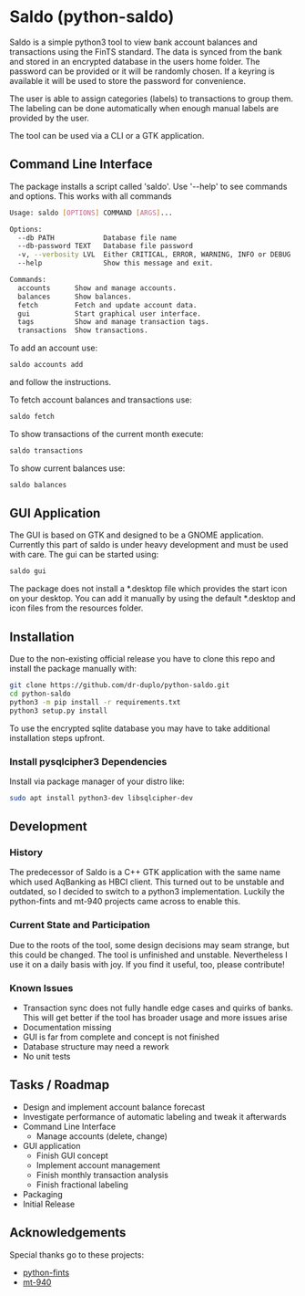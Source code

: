 # Saldo (python-saldo)

Saldo is a simple python3 tool to view bank account balances and transactions using
the FinTS standard. The data is synced from the bank and stored in an encrypted database
in the users home folder. The password can be provided or it will be randomly chosen.
If a keyring is available it will be used to store the password for convenience. 

The user is able to assign categories (labels) to transactions to group them. The labeling can
be done automatically when enough manual labels are provided by the user.

The tool can be used via a CLI or a GTK application.

## Command Line Interface

The package installs a script called 'saldo'. Use '--help' to see commands and options.
This works with all commands

```bash
Usage: saldo [OPTIONS] COMMAND [ARGS]...

Options:
  --db PATH            Database file name
  --db-password TEXT   Database file password
  -v, --verbosity LVL  Either CRITICAL, ERROR, WARNING, INFO or DEBUG
  --help               Show this message and exit.

Commands:
  accounts      Show and manage accounts.
  balances      Show balances.
  fetch         Fetch and update account data.
  gui           Start graphical user interface.
  tags          Show and manage transaction tags.
  transactions  Show transactions.
```

To add an account use:

```bash
saldo accounts add
```

and follow the instructions.

To fetch account balances and transactions use:

```bash
saldo fetch
```

To show transactions of the current month execute:
```bash
saldo transactions
```
To show current balances use:
```bash
saldo balances
```

## GUI Application

The GUI is based on GTK and designed to be a GNOME application. Currently this part of saldo is
under heavy development and must be used with care. The gui can be started using:

```bash
saldo gui
```

The package does not install a *.desktop file which provides the start icon on your desktop.
You can add it manually by using the default *.desktop and icon files from the resources folder.  

## Installation

Due to the non-existing official release you have to clone this repo and install the package manually with:

```bash
git clone https://github.com/dr-duplo/python-saldo.git
cd python-saldo
python3 -m pip install -r requirements.txt
python3 setup.py install
```

To use the encrypted sqlite database you may have to take additional installation steps upfront.

### Install pysqlcipher3 Dependencies
Install via package manager of your distro like:
```bash
sudo apt install python3-dev libsqlcipher-dev
```

## Development

### History
The predecessor of Saldo is a C++ GTK application with the same name which used AqBanking as HBCI
client. This turned out to be unstable and outdated, so I decided to switch to a python3 implementation.
Luckily the python-fints and mt-940 projects came across to enable this. 

### Current State and Participation
Due to the roots of the tool, some design decisions may seam strange, but this could be changed.
The tool is unfinished and unstable. Nevertheless I use it on a daily basis with joy. If you find it 
useful, too, please contribute!

### Known Issues
- Transaction sync does not fully handle edge cases and quirks of banks. This will get better
  if the tool has broader usage and more issues arise
- Documentation missing
- GUI is far from complete and concept is not finished
- Database structure may need a rework
- No unit tests 
  
## Tasks / Roadmap
- Design and implement account balance forecast
- Investigate performance of automatic labeling and tweak it afterwards
- Command Line Interface
    - Manage accounts (delete, change)
- GUI application
    - Finish GUI concept
    - Implement account management
    - Finish monthly transaction analysis
    - Finish fractional labeling
- Packaging
- Initial Release

## Acknowledgements

Special thanks go to these projects:  
- [python-fints](https://github.com/raphaelm/python-fints)
- [mt-940](https://github.com/WoLpH/mt940)
